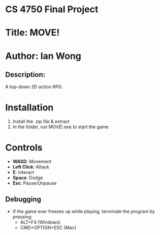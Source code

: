 # CS 4750 Final Project
# Title: MOVE!
# Author: Ian Wong

## Description:
A top-down 2D action RPG.

# Installation
1. Install the .zip file & extract
2. In the folder, run MOVE!.exe to start the game

# Controls
- **WASD**: Movement
- **Left Click**: Attack
- **E**: Interact
- **Space**: Dodge
- **Esc**: Pause/Unpause

## Debugging
- If the game ever freezes up while playing, terminate the program by pressing:
  - ALT+F4 (Windows)
  - CMD+OPTION+ESC (Mac)
